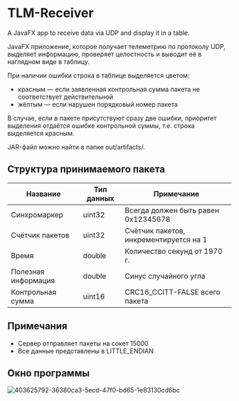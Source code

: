 # TLM-Receiver
A JavaFX app to receive data via UDP and display it in a table.

JavaFX приложение, которое получает телеметрию по протоколу UDP, выделяет информацию, проверяет целостность и выводит её в наглядном виде в таблицу.  

При наличии ошибки строка в таблице выделяется цветом:  
- красным — если заявленная контрольная сумма пакета не соответствует действительной
- жёлтым — если нарушен порядковый номер пакета  

В случае, если в пакете присутствуют сразу две ошибки, приоритет выделения отдаётся ошибке контрольной суммы, т.е. строка выделяется красным.

JAR-файл можно найти в папке out/artifacts/.

## Структура принимаемого пакета
| Название | Тип данных | Примечание |
| --- | --- | --- |
| Синхромаркер | uint32 | Всегда должен быть равен 0x12345678 |
| Счётчик пакетов | uint32 | Счётчик пакетов, инкрементируется на 1 |
| Время | double | Количество секунд от 1970 г. |
| Полезная информация | double | Синус случайного угла |
| Контрольная сумма | uint16 | CRC16_CCITT-FALSE всего пакета |

## Примечания
- Сервер отправляет пакеты на сокет 15000
- Все данные представлены в LITTLE_ENDIAN

## Окно программы
![403625792-36380ca3-5ecd-47f0-bd65-1e83130cd6bc](https://github.com/user-attachments/assets/ca3730c5-5423-4062-bbbc-7b767d291e4f)
